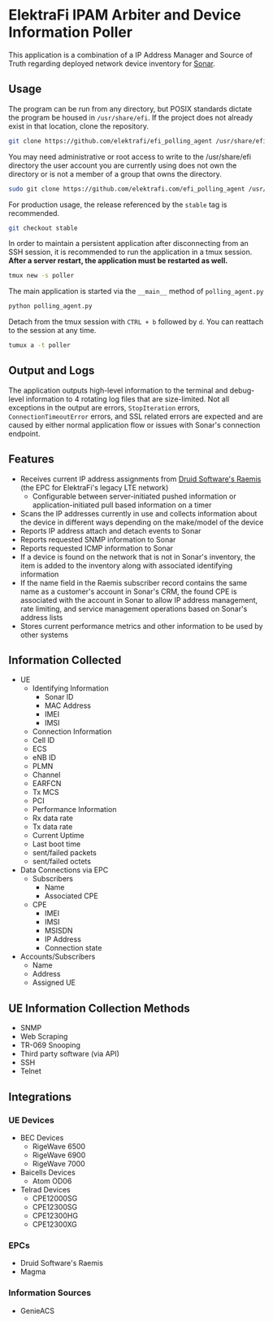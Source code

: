 # ElektraFi IPAM Arbiter and Device Information Poller
This application is a combination of a IP Address Manager and Source of Truth regarding deployed network device inventory for [Sonar](sonar.software). 

## Usage
The program can be run from any directory, but POSIX standards dictate the program be housed in `/usr/share/efi`. If the project does not already exist in that location, clone the repository.
```bash
git clone https://github.com/elektrafi/efi_polling_agent /usr/share/efi/efi_poller
```

You may need administrative or root access to write to the /usr/share/efi directory the user account you are currently using does not own the directory or is not a member of a group that owns the directory.
```bash
sudo git clone https://github.com/elektrafi.com/efi_polling_agent /usr/share/efi/efi_poller
```

For production usage, the release referenced by the `stable` tag is recommended.
```bash
git checkout stable
```

In order to maintain a persistent application after disconnecting from an SSH session, it is recommended to run the application in a tmux session. __After a server restart, the application must be restarted as well.__
```bash
tmux new -s poller
```

The main application is started via the `__main__` method of `polling_agent.py`
```bash
python polling_agent.py
```

Detach from the tmux session with `CTRL + b` followed by `d`. You can reattach to the session at any time.
```bash
tumux a -t poller
```

## Output and Logs
The application outputs high-level information to the terminal and debug-level information to 4 rotating log files that are size-limited. Not all exceptions in the output are errors, `StopIteration` errors, `ConnectionTimeoutError` errors, and SSL related errors are expected and are caused by either normal application flow or issues with Sonar's connection endpoint.

## Features
- Receives current IP address assignments from [Druid Software's Raemis](https://www.druidsoftware.com/raemis-cellular-network-technology/) (the EPC for ElektraFi's legacy LTE network)
    - Configurable between server-initiated pushed information or application-initiated pull based information on a timer
- Scans the IP addresses currently in use and collects information about the device in different ways depending on the make/model of the device
- Reports IP address attach and detach events to Sonar
- Reports requested SNMP information to Sonar
- Reports requested ICMP information to Sonar
- If a device is found on the network that is not in Sonar's inventory, the item is added to the inventory along with associated identifying information
- If the name field in the Raemis subscriber record contains the same name as a customer's account in Sonar's CRM, the found CPE is associated with the account in Sonar to allow IP address management, rate limiting, and service management operations based on Sonar's address lists
- Stores current performance metrics and other information to be used by other systems

## Information Collected
- UE
    - Identifying Information
        - Sonar ID
        - MAC Address
        - IMEI
        - IMSI
    - Connection Information
	- Cell ID
	- ECS
	- eNB ID
	- PLMN
	- Channel
	- EARFCN
	- Tx MCS
	- PCI
    - Performance Information
	- Rx data rate
	- Tx data rate
	- Current Uptime
	- Last boot time
	- sent/failed packets
	- sent/failed octets
- Data Connections via EPC
    - Subscribers
        - Name
        - Associated CPE
    - CPE
        - IMEI
        - IMSI
        - MSISDN
        - IP Address
        - Connection state
- Accounts/Subscribers
    - Name
    - Address
    - Assigned UE

## UE Information Collection Methods
- SNMP
- Web Scraping
- TR-069 Snooping
- Third party software (via API)
- SSH
- Telnet

## Integrations
### UE Devices
- BEC Devices
    - RigeWave 6500
    - RigeWave 6900
    - RigeWave 7000
- Baicells Devices
    - Atom OD06
- Telrad Devices
    - CPE12000SG
    - CPE12300SG
    - CPE12300HG
    - CPE12300XG
### EPCs
- Druid Software's Raemis
- Magma
### Information Sources
- GenieACS
